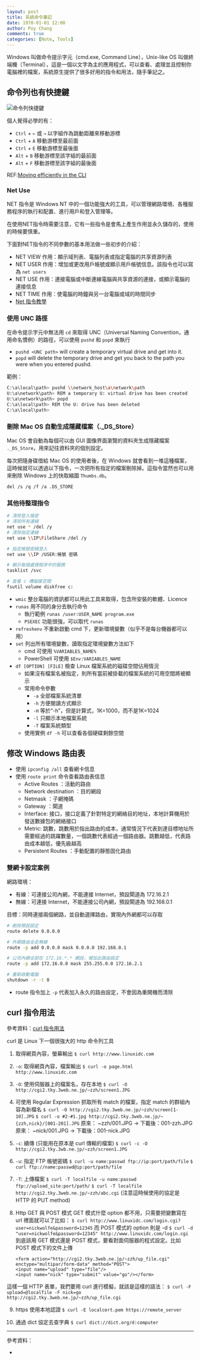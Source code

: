 ```yaml
---
layout: post
title: 系統命令筆記
date: 1970-01-01 12:00
author: Poy Chang
comments: true
categories: [Note, Tools]
---
```

Windows 叫做命令提示字元（cmd.exe, Command Line），Unix-like OS 叫做終端機（Terminal），這是一個以文字為主的應用程式，可以查看、處理並且控制你電腦裡的檔案，系統原生提供了很多好用的指令和用法，隨手筆記之。

## 命令列也有快捷鍵

![命令列快捷鍵](https://i.imgur.com/WSiW3Eb.png)

個人覺得必學的有：

* `Ctrl` + `←` 或 `→` 以字組作為跳動距離來移動游標
* `Ctrl` + `A` 移動游標至最前面
* `Ctrl` + `E` 移動游標至最後面
* `Alt` + `B` 移動游標至該字組的最前面
* `Alt` + `F` 移動游標至該字組的最後面

REF:[Moving efficiently in the CLI](https://clementc.github.io/blog/2018/01/25/moving_cli/)

### Net Use

NET 指令是 Windows NT 中的一個功能強大的工具，可以管理網路環境、各種服務程序的執行和配置、進行用戶和登入管理等。

在使用NET指令時需要注意，它有一些指令是會馬上產生作用並永久儲存的，使用的時候要慎重。

下面對NET指令的不同參數的基本用法做一些初步的介紹：

* NET VIEW 作用：顯示域列表、電腦列表或指定電腦的共享資源列表
* NET USER 作用：增加或更改用戶帳號或顯示用戶帳號信息。該指令也可以寫為 `net users`
* NET USE 作用：連接電腦或中斷連線電腦與共享資源的連接，或顯示電腦的連接信息
* NET TIME 作用：使電腦的時鐘與另一台電腦或域的時間同步
* [Net 指令教學](http://ocean2002n.pixnet.net/blog/post/88734895-%5B%E6%95%99%E5%AD%B8%5D-net%E6%8C%87%E4%BB%A4%E6%95%99%E5%AD%B8)

### 使用 UNC 路徑

在命令提示字元中無法用 `cd` 來取得 UNC（Universal Naming Convention，通用命名慣例）的路徑，可以使用 `pushd` 和 `popd` 來執行

* `pushd <UNC path>` will create a temporary virtual drive and get into it.
* `popd` will delete the temporary drive and get you back to the path you were when you entered pushd.

範例：

```bash
C:\a\local\path> pushd \\network_host\a\network\path
U:\a\network\path> REM a temporary U: virtual drive has been created
U:\a\network\path> popd
C:\a\local\path> REM the U: drive has been deleted
C:\a\local\path>
```

### 刪除 Mac OS 自動生成隱藏檔案（._DS_Store）

Mac OS 會自動為每個可以由 GUI 圖像界面瀏覽的資料夾生成隱藏檔案 `._DS_Store`，用來記往資料夾的個別設定。

每次把隨身碟借給 Mac OS 的使用者後，在 Windows 就會看到一堆這種檔案，這時候就可以透過以下指令，一次把所有指定的檔案刪除掉。這指令當然也可以用來刪除 Windows 上的快取縮圖 `Thumbs.db`。

```bash
del /s /q /f /a .DS_STORE
```

### 其他待整理指令

```bash
# 清除登入帳密
# 清除所有連線
net use * /del /y
# 清除指定連線
net use \\IP\FileShare /del /y
```

```bash
# 指定帳號密碼登入
net use \\IP /USER:帳號 密碼 
```

```bash
# 顯示每個處理程序中的服務
tasklist /svc
```

```bash
# 查看 c 槽磁碟空間
fsutil volume diskfree c:
```

* `wmic` 整台電腦的資訊都可以用此工具來取得，包含所安裝的軟體、Licence
* `runas` 用不同的身分去執行命令
	* 執行範例 `runas /user:USER_NAME program.exe`
	* `PSEXEC` 功能很強，可以取代 `runas`
* `refreshenv` 不重新啟動 cmd 下，更新環境變數（似乎不是每台機器都可以用）
* `set` 列出所有環境變數，讀取指定環境變數方法如下
	* cmd 可使用 `%VARIABLES_NAME%`
	* PowerShell 可使用 `$Env:VARIABLES_NAME`
* `df [OPTION] [FILE]` 檢查 Linux 檔案系統的磁碟空間佔用情況
	* 如果沒有檔案名被指定，則所有當前被掛載的檔案系統的可用空間將被顯示
	* 常用命令參數
		* `-a` 全部檔案系統清單
		* `-h` 方便閱讀方式顯示
		* `-H` 等於“-h”，但是計算式，1K=1000，而不是1K=1024
		* `-l` 只顯示本地檔案系統
		* `-T` 檔案系統類型
	* 使用實例 `df -h` 可以查看各個硬碟剩餘空間

## 修改 Windows 路由表

* 使用 `ipconfig /all` 查看網卡信息
* 使用 `route print` 命令查看路由表信息
	* Active Routes ：活動的路由
	* Network destination ：目的網段
	* Netmask ：子網掩碼
	* Gateway ：閘道
	* Interface: 接口，接口定義了針對特定的網絡目的地址，本地計算機用於發送數據包的網絡接口
	* Metric: 跳數，跳數用於指出路由的成本，通常情況下代表到達目標地址所需要經過的跳躍數量，一個跳數代表經過一個路由器。跳數越低，代表路由成本越低，優先級越高
	* Persistent Routes ：手動配置的靜態固化路由

### 雙網卡設定案例

網路環境：

* 有線：可連接公司內網，不能連接 Internet，預設閘道為 172.16.2.1
* 無線：可連接 Internet，不能連接公司內網，預設閘道為 192.168.0.1

目標：同時連接兩個網路，並自動選擇路由，實現內外網都可以存取

```bash
# 刪除預設設定
route delete 0.0.0.0

# 外網路由全走無線
route -p add 0.0.0.0 mask 0.0.0.0 192.168.0.1

# 公司內網全部在 172.16.*.* 網段，增加此路由設定
route -p add 172.16.0.0 mask 255.255.0.0 172.16.2.1

# 重新啟動電腦
shutdown -r -t 0
```

* route 指令加上 `-p` 代表加入永久的路由設定，不會因為重開機而清除

## curl 指令用法

參考資料：[curl 指令用法](http://evelynnote.blogspot.tw/2011/03/curl.html)

curl 是 Linux 下一個很強大的 http 命令列工具

1. 取得網頁內容，螢幕輸出
	`$ curl http://www.linuxidc.com`
2. `-o`: 取得網頁內容，檔案輸出
	`$ curl -o page.html http://www.linuxidc.com`
3. `-O`: 使用伺服器上的檔案名，存在本地 
	`$ curl -O http://cgi2.tky.3web.ne.jp/~zzh/screen1.JPG`
4. 可使用 Regular Expression 抓取所有 match 的檔案，指定 match 的群組內容為新檔名
	`$ curl -O http://cgi2.tky.3web.ne.jp/~zzh/screen[1-10].JPG`
	`$ curl -o #2-#1.jpg http://cgi2.tky.3web.ne.jp/~{zzh,nick}/[001-201].JPG`
原來： ~zzh/001.JPG -> 下載後：001-zzh.JPG 
原來： ~nick/001.JPG -> 下載後：001-nick.JPG
5. `-c`: 續傳 (只能用在原本是 curl 傳輸的檔案)
	`$ curl -c -O http://cgi2.tky.3wb.ne.jp/~zzh/screen1.JPG`
6. `-u`: 指定 FTP 帳號密碼
	`$ curl -u name:passwd ftp://ip:port/path/file`
	`$ curl ftp://name:passwd@ip:port/path/file`
7. `-T`: 上傳檔案
	`$ curl -T localfile -u name:passwd ftp://upload_site:port/path/`
	`$ curl -T localfile http://cgi2.tky.3web.ne.jp/~zzh/abc.cgi`
(注意這時候使用的協定是 HTTP 的 PUT method)

8.  Http GET 與 POST 模式
GET 模式什麼 option 都不用，只需要把變數寫在 url 裡面就可以了比如：
	`$ curl http://www.linuxidc.com/login.cgi?user=nickwolfe&password=12345`
而 POST 模式的 option 則是 -d
	`$ curl -d "user=nickwolfe&password=12345" http://www.linuxidc.com/login.cgi`
到底該用 GET 模式還是 POST 模式，要看對面伺服器的程式設定。比如 POST 模式下的文件上傳
	```
	<form action="http://cgi2.tky.3web.ne.jp/~zzh/up_file.cgi" enctype="multipar/form-data" method="POST">
	<input name="upload" type="file"/>
	<input name="nick" type="submit" value="go"/></form>
	```
這樣一個 HTTP 表單，我們要用 curl 進行模擬，就該是這樣的語法：
	`$ curl -F upload=@localfile -F nick=go http://cgi2.tky.3web.ne.jp/~zzh/up_file.cgi`

9. https 使用本地認證
	`$ curl -E localcert.pem https://remote_server`

10. 通過 dict 協定去查字典
	`$ curl dict://dict.org/d:computer`

----------

參考資料：

* []()